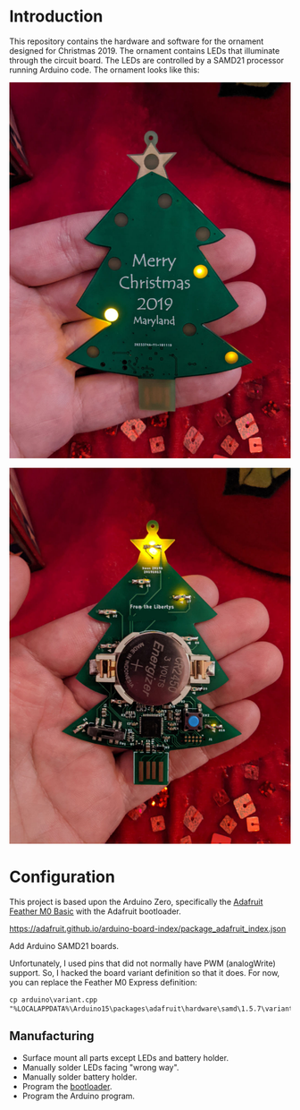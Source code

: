 
# Introduction

This repository contains the hardware and software for the ornament designed
for Christmas 2019.  The ornament contains LEDs that illuminate through the
circuit board.  The LEDs are controlled by a SAMD21 processor running Arduino
code.  The ornament looks like this:

![front](front.jpg)

![back](back.jpg)


# Configuration

This project is based upon the Arduino Zero, specifically the [Adafruit
Feather M0 Basic](https://learn.adafruit.com/adafruit-feather-m0-basic-proto/using-with-arduino-ide)
with the Adafruit bootloader.

https://adafruit.github.io/arduino-board-index/package_adafruit_index.json

Add Arduino SAMD21 boards.

Unfortunately, I used pins that did not normally have PWM (analogWrite) 
support.  So, I hacked the board variant definition so that it does.  For now,
you can replace the Feather M0 Express definition:

    cp arduino\variant.cpp "%LOCALAPPDATA%\Arduino15\packages\adafruit\hardware\samd\1.5.7\variants\feather_m0_express\variant.cpp"

## Manufacturing

* Surface mount all parts except LEDs and battery holder.
* Manually solder LEDs facing "wrong way".
* Manually solder battery holder.
* Program the [bootloader](https://learn.adafruit.com/how-to-program-samd-bootloaders).
* Program the Arduino program.

